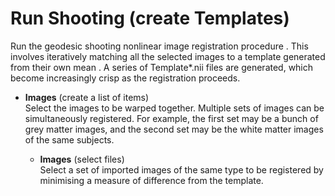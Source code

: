 # Run Shooting (create Templates)  
Run the geodesic shooting nonlinear image registration procedure . This involves iteratively matching all the selected images to a template generated from their own mean . A series of Template*.nii files are generated, which become increasingly crisp as the registration proceeds.

* **Images** (create a list of items)  
Select the images to be warped together. Multiple sets of images can be simultaneously registered. For example, the first set may be a bunch of grey matter images, and the second set may be the white matter images of the same subjects.

    * **Images** (select files)  
    Select a set of imported images of the same type to be registered by minimising a measure of difference from the template.
